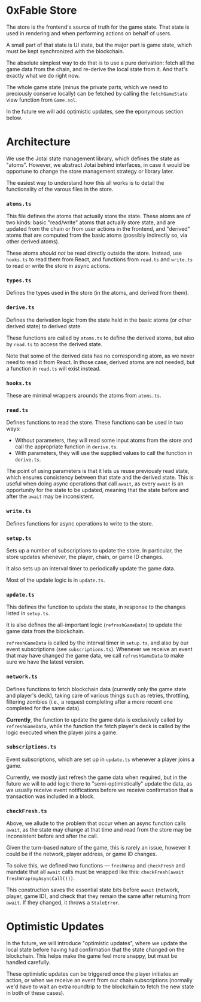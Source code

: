 # 0xFable Store

The store is the frontend's source of truth for the game state. That state is used in rendering and
when performing actions on behalf of users.

A small part of that state is UI state, but the major part is game state, which must be kept
synchronized with the blockchain.

The absolute simplest way to do that is to use a pure derivation: fetch all the game data from
the chain, and re-derive the local state from it. And that's exactly what we do right now.

The whole game state (minus the private parts, which we need to preciously conserve locally) can be
fetched by calling the `fetchGameState` view function from `Game.sol`.

In the future we will add optimistic updates, see the eponymous section below.

# Architecture

We use the Jotai state management library, which defines the state as "atoms". However, we abstract
Jotai behind interfaces, in case it would be opportune to change the store management strategy or
library later.

The easiest way to understand how this all works is to detail the functionality of the varous files
in the store.

### `atoms.ts`

This file defines the atoms that actually store the state. These atoms are of two kinds: basic
"read/write" atoms that actually store state, and are updated from the chain or from user actions in
the frontend, and "derived" atoms that are computed from the basic atoms (possibly indirectly so,
via other derived atoms).

These atoms *should not* be read directly outside the store. Instead, use `hooks.ts` to read them
from React, and functions from `read.ts` and `write.ts` to read or write the store in async actions.

### `types.ts`

Defines the types used in the store (in the atoms, and derived from them).

### `derive.ts`

Defines the derivation logic from the state held in the basic atoms (or other derived state) to
derived state.

These functions are called by `atoms.ts` to define the derived atoms, but also by `read.ts` to
access the derived state.

Note that some of the derived data has no corresponding atom, as we never need to read it from
React. In those case, derived atoms are not needed, but a function in `read.ts` will exist instead.

### `hooks.ts`

These are minimal wrappers arounds the atoms from `atoms.ts`.

### `read.ts`

Defines functions to read the store. These functions can be used in two ways:

- Without parameters, they will read some input atoms from the store and call the appropriate
  function in `derive.ts`.
- With parameters, they will use the supplied values to call the function in `derive.ts`.

The point of using parameters is that it lets us reuse previously read state, which ensures
consistency between that state and the derived state. This is useful when doing async operations
that call `await`, as every `await` is an opportunity for the state to be updated, meaning that
the state before and after the `await` may be inconsistent.

### `write.ts`

Defines functions for async operations to write to the store.

### `setup.ts`

Sets up a number of subscriptions to update the store. In particular, the store updates whenever,
the player, chain, or game ID changes.

It also sets up an interval timer to periodically update the game data.

Most of the update logic is in `update.ts`.

### `update.ts`

This defines the function to update the state, in response to the changes listed in `setup.ts`.

It is also defines the all-important logic (`refreshGameData`) to update the game data from the
blockchain.

`refreshGameData` is called by the interval timer in `setup.ts`, and also by our event subscriptions
(see `subscriptions.ts`). Whenever we receive an event that may have changed the game data, we call
`refreshGameData` to make sure we have the latest version.

### `network.ts`

Defines functions to fetch blockchain data (currently only the game state and player's deck), taking
care of various things such as retries, throttling, filtering zombies (i.e., a request completing
after a more recent one completed for the same data).

**Currently**, the function to update the game data is exclusively called by `refreshGameData`,
while the function the fetch player's deck is called by the logic executed when the player joins a
game.

### `subscriptions.ts`

Event subscriptions, which are set up in `update.ts` whenever a player joins a game.

Currently, we mostly just refresh the game data when required, but in the future we will to add
logic there to "semi-optimistically" update the data, as we usually receive event notifications
before we receive confirmation that a transaction was included in a block.

### `checkFresh.ts`

Above, we allude to the problem that occur when an async function calls `await`, as the state may
change at that time and read from the store may be inconsistent before and after the call.

Given the turn-based nature of the game, this is rarely an issue, however it could be if the
network, player address, or game ID changes.

To solve this, we defined two functions — `freshWrap` and `checkFresh` and mandate that all
`await` calls must be wrapped like this: `checkFresh(await freshWrap(myAsyncCall()))`.

This construction saves the essential state bits before `await` (network, player, game ID), and
check that they remain the same after returning from `await`. If they changed, it throws a
`StaleError`.

# Optimistic Updates

In the future, we will introduce "optimistic updates", where we update the local state before having
had confirmation that the state changed on the blockchain. This helps make the game feel more
snappy, but must be handled carefully.

These optimistic updates can be triggered once the player initiates an action, or when we receive an
event from our chain subscriptions (normally we'd have to wait an extra roundtrip to the blockchain
to fetch the new state in both of these cases).